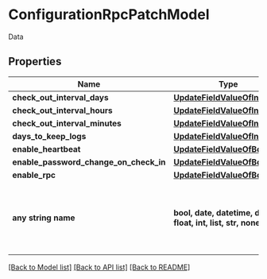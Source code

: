 # ConfigurationRpcPatchModel

Data

## Properties
Name | Type | Description | Notes
------------ | ------------- | ------------- | -------------
**check_out_interval_days** | [**UpdateFieldValueOfInt32**](UpdateFieldValueOfInt32.md) |  | [optional] 
**check_out_interval_hours** | [**UpdateFieldValueOfInt32**](UpdateFieldValueOfInt32.md) |  | [optional] 
**check_out_interval_minutes** | [**UpdateFieldValueOfInt32**](UpdateFieldValueOfInt32.md) |  | [optional] 
**days_to_keep_logs** | [**UpdateFieldValueOfInt32**](UpdateFieldValueOfInt32.md) |  | [optional] 
**enable_heartbeat** | [**UpdateFieldValueOfBoolean**](UpdateFieldValueOfBoolean.md) |  | [optional] 
**enable_password_change_on_check_in** | [**UpdateFieldValueOfBoolean**](UpdateFieldValueOfBoolean.md) |  | [optional] 
**enable_rpc** | [**UpdateFieldValueOfBoolean**](UpdateFieldValueOfBoolean.md) |  | [optional] 
**any string name** | **bool, date, datetime, dict, float, int, list, str, none_type** | any string name can be used but the value must be the correct type | [optional]

[[Back to Model list]](../README.md#documentation-for-models) [[Back to API list]](../README.md#documentation-for-api-endpoints) [[Back to README]](../README.md)


